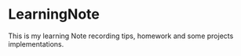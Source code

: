 # LearningNote

This is my learning Note recording tips, homework and some projects implementations.
